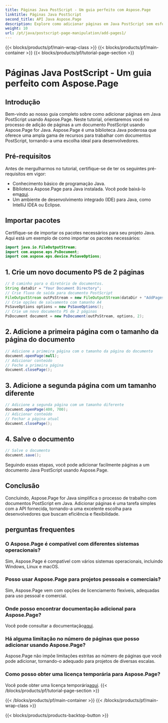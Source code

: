 ```yaml
---
title: Páginas Java PostScript - Um guia perfeito com Aspose.Page
linktitle: Páginas Java PostScript
second_title: API Java Aspose.Page
description: Explore como adicionar páginas em Java PostScript sem esforço usando Aspose.Page. Aprimore a criação de documentos com esta poderosa biblioteca Java.
weight: 10
url: /pt/java/postscript-page-manipulation/add-pages1/
---
```


{{< blocks/products/pf/main-wrap-class >}}
{{< blocks/products/pf/main-container >}}
{{< blocks/products/pf/tutorial-page-section >}}

# Páginas Java PostScript - Um guia perfeito com Aspose.Page

## Introdução
Bem-vindo ao nosso guia completo sobre como adicionar páginas em Java PostScript usando Aspose.Page. Neste tutorial, orientaremos você no processo de adição de páginas a um documento PostScript usando Aspose.Page for Java. Aspose.Page é uma biblioteca Java poderosa que oferece uma ampla gama de recursos para trabalhar com documentos PostScript, tornando-a uma escolha ideal para desenvolvedores.
## Pré-requisitos
Antes de mergulharmos no tutorial, certifique-se de ter os seguintes pré-requisitos em vigor:
- Conhecimento básico de programação Java.
-  Biblioteca Aspose.Page para Java instalada. Você pode baixá-lo em[aqui](https://releases.aspose.com/page/java/).
- Um ambiente de desenvolvimento integrado (IDE) para Java, como IntelliJ IDEA ou Eclipse.
## Importar pacotes
Certifique-se de importar os pacotes necessários para seu projeto Java. Aqui está um exemplo de como importar os pacotes necessários:
```java
import java.io.FileOutputStream;
import com.aspose.eps.PsDocument;
import com.aspose.eps.device.PsSaveOptions;

```
## 1. Crie um novo documento PS de 2 páginas
```java
// O caminho para o diretório de documentos.
String dataDir = "Your Document Directory";
// Crie fluxo de saída para documento PostScript
FileOutputStream outPsStream = new FileOutputStream(dataDir + "AddPages1_outPS.ps");
// Crie opções de salvamento com tamanho A4
PsSaveOptions options = new PsSaveOptions();
// Crie um novo documento PS de 2 páginas
PsDocument document = new PsDocument(outPsStream, options, 2);
```
## 2. Adicione a primeira página com o tamanho da página do documento
```java
// Adicione a primeira página com o tamanho da página do documento
document.openPage(null);
// Adicionar conteúdo
// Feche a primeira página
document.closePage();
```
## 3. Adicione a segunda página com um tamanho diferente
```java
// Adicione a segunda página com um tamanho diferente
document.openPage(400, 700);
// Adicionar conteúdo
// Fechar a página atual
document.closePage();
```
## 4. Salve o documento
```java
// Salve o documento
document.save();
```
Seguindo essas etapas, você pode adicionar facilmente páginas a um documento Java PostScript usando Aspose.Page.
## Conclusão
Concluindo, Aspose.Page for Java simplifica o processo de trabalho com documentos PostScript em Java. Adicionar páginas é uma tarefa simples com a API fornecida, tornando-a uma excelente escolha para desenvolvedores que buscam eficiência e flexibilidade.
## perguntas frequentes
### O Aspose.Page é compatível com diferentes sistemas operacionais?
Sim, Aspose.Page é compatível com vários sistemas operacionais, incluindo Windows, Linux e macOS.
### Posso usar Aspose.Page para projetos pessoais e comerciais?
Sim, Aspose.Page vem com opções de licenciamento flexíveis, adequadas para uso pessoal e comercial.
### Onde posso encontrar documentação adicional para Aspose.Page?
 Você pode consultar a documentação[aqui](https://reference.aspose.com/page/java/).
### Há alguma limitação no número de páginas que posso adicionar usando Aspose.Page?
Aspose.Page não impõe limitações estritas ao número de páginas que você pode adicionar, tornando-o adequado para projetos de diversas escalas.
### Como posso obter uma licença temporária para Aspose.Page?
 Você pode obter uma licença temporária[aqui](https://purchase.aspose.com/temporary-license/).
{{< /blocks/products/pf/tutorial-page-section >}}

{{< /blocks/products/pf/main-container >}}
{{< /blocks/products/pf/main-wrap-class >}}

{{< blocks/products/products-backtop-button >}}
